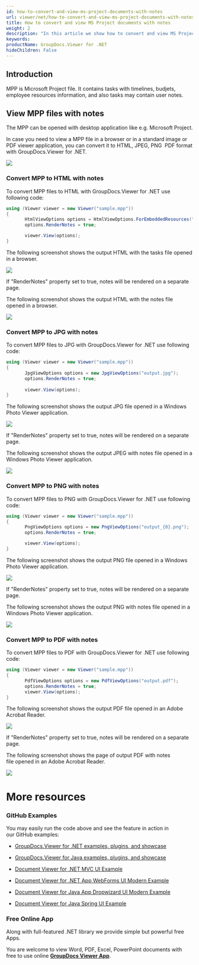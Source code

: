 ```yaml
---
id: how-to-convert-and-view-ms-project-documents-with-notes
url: viewer/net/how-to-convert-and-view-ms-project-documents-with-notes
title: How to convert and view MS Project documents with notes
weight: 2
description: "In this article we show how to convert and view MS Project Documents with notes with GroupDocs.Viewer within your .NET applications."
keywords: 
productName: GroupDocs.Viewer for .NET
hideChildren: False
---
```

## Introduction

MPP is Microsoft Project file. It contains tasks with timelines, budjets, employee resources information, and also tasks may contain user notes.

## View MPP files with notes

The MPP can be opened with desktop application like e.g. Microsoft Project.

In case you need to view a MPP file in a browser or in a standard image or PDF viewer application, you can convert it to HTML, JPEG, PNG  PDF format with GroupDocs.Viewer for .NET. 

![](viewer/net/images/how-to-convert-and-view-ms-project-documents-with-notes.png)

### Convert MPP to HTML with notes

To convert MPP files to HTML with GroupDocs.Viewer for .NET use following code:

```csharp
using (Viewer viewer = new Viewer("sample.mpp"))
{
       HtmlViewOptions options = HtmlViewOptions.ForEmbeddedResources("output_{0}.html");
	   options.RenderNotes = true;

       viewer.View(options);
}
```

The following screenshot shows the output HTML with the tasks file opened in a browser.

![](viewer/net/images/how-to-convert-and-view-ms-project-documents-with-notes_1.png)

If "RenderNotes" property set to true, notes will be rendered on a separate page.

The following screenshot shows the output HTML with the notes file opened in a browser.

![](viewer/net/images/how-to-convert-and-view-ms-project-documents-with-notes_2.png)

### Convert MPP to JPG with notes

To convert MPP files to JPG with GroupDocs.Viewer for .NET use following code: 

```csharp
using (Viewer viewer = new Viewer("sample.mpp"))
{
       JpgViewOptions options = new JpgViewOptions("output.jpg");
	   options.RenderNotes = true;
	  
       viewer.View(options);
}
```

The following screenshot shows the output JPG file opened in a Windows Photo Viewer application.

![](viewer/net/images/how-to-convert-and-view-ms-project-documents-with-notes_3.png)

If "RenderNotes" property set to true, notes will be rendered on a separate page.

The following screenshot shows the output JPEG with notes file opened in a Windows Photo Viewer application.

![](viewer/net/images/how-to-convert-and-view-ms-project-documents-with-notes_4.png)

### Convert MPP to PNG with notes

To convert MPP files to PNG with GroupDocs.Viewer for .NET use following code: 

```csharp
using (Viewer viewer = new Viewer("sample.mpp"))
{
       PngViewOptions options = new PngViewOptions("output_{0}.png");
       options.RenderNotes = true;

       viewer.View(options);
}
```

The following screenshot shows the output PNG file opened in a Windows Photo Viewer application.

![](viewer/net/images/how-to-convert-and-view-ms-project-documents-with-notes_5.png)

If "RenderNotes" property set to true, notes will be rendered on a separate page.

The following screenshot shows the output PNG with notes file opened in a Windows Photo Viewer application.

![](viewer/net/images/how-to-convert-and-view-ms-project-documents-with-notes_6.png)

### Convert MPP to PDF with notes

To convert MPP files to PDF with GroupDocs.Viewer for .NET use following code: 

```csharp
using (Viewer viewer = new Viewer("sample.mpp"))
{
       PdfViewOptions options = new PdfViewOptions("output.pdf");
       options.RenderNotes = true;
       viewer.View(options);
}
```

The following screenshot shows the output PDF file opened in an Adobe Acrobat Reader.

![](viewer/net/images/how-to-convert-and-view-ms-project-documents-with-notes_7.png)

If "RenderNotes" property set to true, notes will be rendered on a separate page.

The following screenshot shows the page of output PDF with notes file opened in an Adobe Acrobat Reader.

![](viewer/net/images/how-to-convert-and-view-ms-project-documents-with-notes_8.png)

# More resources

### GitHub Examples

You may easily run the code above and see the feature in action in our GitHub examples:

*   [GroupDocs.Viewer for .NET examples, plugins, and showcase](https://github.com/groupdocs-viewer/GroupDocs.Viewer-for-.NET)
    
*   [GroupDocs.Viewer for Java examples, plugins, and showcase](https://github.com/groupdocs-viewer/GroupDocs.Viewer-for-Java)
    
*   [Document Viewer for .NET MVC UI Example](https://github.com/groupdocs-viewer/GroupDocs.Viewer-for-.NET-MVC) 
    
*   [Document Viewer for .NET App WebForms UI Modern Example](https://github.com/groupdocs-viewer/GroupDocs.Viewer-for-.NET-WebForms)
    
*   [Document Viewer for Java App Dropwizard UI Modern Example](https://github.com/groupdocs-viewer/GroupDocs.Viewer-for-Java-Dropwizard)
    
*   [Document Viewer for Java Spring UI Example](https://github.com/groupdocs-viewer/GroupDocs.Viewer-for-Java-Spring)
    

### Free Online App

Along with full-featured .NET library we provide simple but powerful free Apps.

You are welcome to view Word, PDF, Excel, PowerPoint documents with free to use online **[GroupDocs Viewer App](https://products.groupdocs.app/viewer)**.
